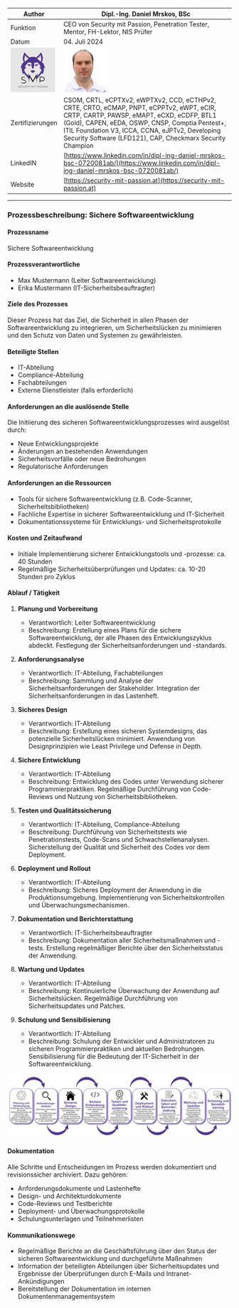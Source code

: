 | Author | Dipl.-Ing. Daniel Mrskos, BSc |  
|--------|---------------------------------------------------------------|   
| Funktion | CEO von Security mit Passion, Penetration Tester, Mentor, FH-Lektor, NIS Prüfer |                               
| Datum  | 04. Juli 2024                                                 |
| <img src="SMP_LOGO.png" alt="Firmenlogo" width="100"/>    | <img src="daniel.jpeg" alt="Author" width="100"/>                         |                                              |
| Zertifizierungen  | CSOM, CRTL, eCPTXv2, eWPTXv2, CCD, eCTHPv2, CRTE, CRTO, eCMAP, PNPT, eCPPTv2, eWPT, eCIR, CRTP, CARTP, PAWSP, eMAPT, eCXD, eCDFP, BTL1 (Gold), CAPEN, eEDA, OSWP, CNSP, Comptia Pentest+, ITIL Foundation V3, ICCA, CCNA, eJPTv2, Developing Security Software (LFD121), CAP, Checkmarx Security Champion                                         |
| LinkedIN  | [https://www.linkedin.com/in/dipl-ing-daniel-mrskos-bsc-0720081ab/](https://www.linkedin.com/in/dipl-ing-daniel-mrskos-bsc-0720081ab/)  
| Website  | [https://security-mit-passion.at](https://security-mit-passion.at)  

---

### Prozessbeschreibung: Sichere Softwareentwicklung

#### Prozessname
Sichere Softwareentwicklung

#### Prozessverantwortliche
- Max Mustermann (Leiter Softwareentwicklung)
- Erika Mustermann (IT-Sicherheitsbeauftragter)

#### Ziele des Prozesses
Dieser Prozess hat das Ziel, die Sicherheit in allen Phasen der Softwareentwicklung zu integrieren, um Sicherheitslücken zu minimieren und den Schutz von Daten und Systemen zu gewährleisten.

#### Beteiligte Stellen
- IT-Abteilung
- Compliance-Abteilung
- Fachabteilungen
- Externe Dienstleister (falls erforderlich)

#### Anforderungen an die auslösende Stelle
Die Initiierung des sicheren Softwareentwicklungsprozesses wird ausgelöst durch:
- Neue Entwicklungsprojekte
- Änderungen an bestehenden Anwendungen
- Sicherheitsvorfälle oder neue Bedrohungen
- Regulatorische Anforderungen

#### Anforderungen an die Ressourcen
- Tools für sichere Softwareentwicklung (z.B. Code-Scanner, Sicherheitsbibliotheken)
- Fachliche Expertise in sicherer Softwareentwicklung und IT-Sicherheit
- Dokumentationssysteme für Entwicklungs- und Sicherheitsprotokolle

#### Kosten und Zeitaufwand
- Initiale Implementierung sicherer Entwicklungstools und -prozesse: ca. 40 Stunden
- Regelmäßige Sicherheitsüberprüfungen und Updates: ca. 10-20 Stunden pro Zyklus

#### Ablauf / Tätigkeit

1. **Planung und Vorbereitung**
   - Verantwortlich: Leiter Softwareentwicklung
   - Beschreibung: Erstellung eines Plans für die sichere Softwareentwicklung, der alle Phasen des Entwicklungszyklus abdeckt. Festlegung der Sicherheitsanforderungen und -standards.

2. **Anforderungsanalyse**
   - Verantwortlich: IT-Abteilung, Fachabteilungen
   - Beschreibung: Sammlung und Analyse der Sicherheitsanforderungen der Stakeholder. Integration der Sicherheitsanforderungen in das Lastenheft.

3. **Sicheres Design**
   - Verantwortlich: IT-Abteilung
   - Beschreibung: Erstellung eines sicheren Systemdesigns, das potenzielle Sicherheitslücken minimiert. Anwendung von Designprinzipien wie Least Privilege und Defense in Depth.

4. **Sichere Entwicklung**
   - Verantwortlich: IT-Abteilung
   - Beschreibung: Entwicklung des Codes unter Verwendung sicherer Programmierpraktiken. Regelmäßige Durchführung von Code-Reviews und Nutzung von Sicherheitsbibliotheken.

5. **Testen und Qualitätssicherung**
   - Verantwortlich: IT-Abteilung, Compliance-Abteilung
   - Beschreibung: Durchführung von Sicherheitstests wie Penetrationstests, Code-Scans und Schwachstellenanalysen. Sicherstellung der Qualität und Sicherheit des Codes vor dem Deployment.

6. **Deployment und Rollout**
   - Verantwortlich: IT-Abteilung
   - Beschreibung: Sicheres Deployment der Anwendung in die Produktionsumgebung. Implementierung von Sicherheitskontrollen und Überwachungsmechanismen.

7. **Dokumentation und Berichterstattung**
   - Verantwortlich: IT-Sicherheitsbeauftragter
   - Beschreibung: Dokumentation aller Sicherheitsmaßnahmen und -tests. Erstellung regelmäßiger Berichte über den Sicherheitsstatus der Anwendung.

8. **Wartung und Updates**
   - Verantwortlich: IT-Abteilung
   - Beschreibung: Kontinuierliche Überwachung der Anwendung auf Sicherheitslücken. Regelmäßige Durchführung von Sicherheitsupdates und Patches.

9. **Schulung und Sensibilisierung**
   - Verantwortlich: IT-Abteilung
   - Beschreibung: Schulung der Entwickler und Administratoren zu sicheren Programmierpraktiken und aktuellen Bedrohungen. Sensibilisierung für die Bedeutung der IT-Sicherheit in der Softwareentwicklung.

<img src="14_prozessgrafik.png" alt="Prozessgrafik" width="800"/> 

#### Dokumentation
Alle Schritte und Entscheidungen im Prozess werden dokumentiert und revisionssicher archiviert. Dazu gehören:
- Anforderungsdokumente und Lastenhefte
- Design- und Architekturdokumente
- Code-Reviews und Testberichte
- Deployment- und Überwachungsprotokolle
- Schulungsunterlagen und Teilnehmerlisten

#### Kommunikationswege
- Regelmäßige Berichte an die Geschäftsführung über den Status der sicheren Softwareentwicklung und durchgeführte Maßnahmen
- Information der beteiligten Abteilungen über Sicherheitsupdates und Ergebnisse der Überprüfungen durch E-Mails und Intranet-Ankündigungen
- Bereitstellung der Dokumentation im internen Dokumentenmanagementsystem